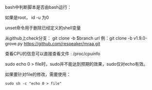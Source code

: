 bash中判断脚本是否由bash运行：

如果是root， id -u 为0

unset命令用于删除已经定义的shell变量


从github上check分支：
git clone -b $branch  url
例：git clone -b v1.9.0-grove.py https://github.com/respeaker/mraa.git

查看CPU的信息可以直接查看文件 :
/proc/cpuinfo


sudo echo 0 > file时，sudo并不能达到预期的效果，sudo仅对echo有效。  

如果要针对file的修改，需要使用：

	sudo sh -c "echo 0 > file"
